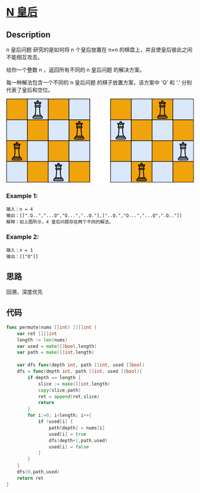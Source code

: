 # [N 皇后](https://leetcode-cn.com/problems/n-queens)

## Description

n 皇后问题 研究的是如何将 n 个皇后放置在 n×n 的棋盘上，并且使皇后彼此之间不能相互攻击。

给你一个整数 n ，返回所有不同的 n 皇后问题 的解决方案。

每一种解法包含一个不同的 n 皇后问题 的棋子放置方案，该方案中 'Q' 和 '.' 分别代表了皇后和空位。

![img.png](queens.jpg)

### Example 1:

````
输入：n = 4
输出：[[".Q..","...Q","Q...","..Q."],["..Q.","Q...","...Q",".Q.."]]
解释：如上图所示，4 皇后问题存在两个不同的解法。
````

### Example 2:

````
输入：n = 1
输出：[["Q"]]
````


## 思路

回溯，深度优先

## 代码
```` Go
func permute(nums []int) [][]int {
    var ret [][]int
    length := len(nums)
    var used = make([]bool,length)
    var path = make([]int,length)

    var dfs func(depth int, path []int, used []bool)
    dfs = func(depth int, path []int, used []bool){
        if depth == length {
            slice := make([]int,length)
            copy(slice,path)
            ret = append(ret,slice)
	        return
        }
        for i:=0; i<length; i++{
            if !used[i] {
                path[depth] = nums[i]
                used[i] = true
                dfs(depth+1,path,used)
                used[i] = false
            }
        }
    }
    dfs(0,path,used)
    return ret
}
````

